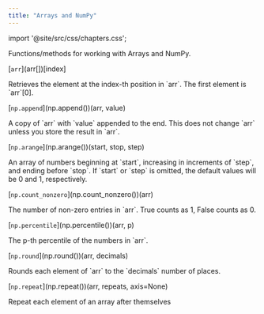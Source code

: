 ```yaml
---
title: "Arrays and NumPy"
---
```


import '@site/src/css/chapters.css';

<p className="main-description">Functions/methods for working with Arrays and NumPy.</p>

<div className="method-container">
    <div className="method">
        [<code>arr</code>](arr[])[index]
    </div>
    <div className="description">
        <p>Retrieves the element at the index-th position in `arr`. The first element is `arr`[0].</p>
    </div>
</div>

<div className="method-container">
    <div className="method">
        [<code>np.append</code>](np.append())(arr, value)
    </div>
    <div className="description">
        <p>A copy of `arr` with `value` appended to the end. This does not change `arr` unless you store the result in `arr`.</p>
    </div>
</div>

<div className="method-container">
    <div className="method">
        [<code>np.arange</code>](np.arange())(start, stop, step)
    </div>
    <div className="description">
        <p>An array of numbers beginning at `start`, increasing in increments of `step`, and ending before `stop`. If `start` or `step` is omitted, the default values will be 0 and 1, respectively.</p>
    </div>
</div>

<div className="method-container">
    <div className="method">
        [<code>np.count_nonzero</code>](np.count_nonzero())(arr)
    </div>
    <div className="description">
        <p>The number of non-zero entries in `arr`. True counts as 1, False counts as 0.</p>
    </div>
</div>

<div className="method-container">
    <div className="method">
        [<code>np.percentile</code>](np.percentile())(arr, p)
    </div>
    <div className="description">
        <p>The p-th percentile of the numbers in `arr`.</p>
    </div>
</div>

<div className="method-container">
    <div className="method">
        [<code>np.round</code>](np.round())(arr, decimals)
    </div>
    <div className="description">
        <p>Rounds each element of `arr` to the `decimals` number of places.</p>
    </div>
</div>

<div className="method-container">
    <div className="method">
        [<code>np.repeat</code>](np.repeat())(arr, repeats, axis=None)
    </div>
    <div className="description">
        <p>Repeat each element of an array after themselves</p>
    </div>
</div>
